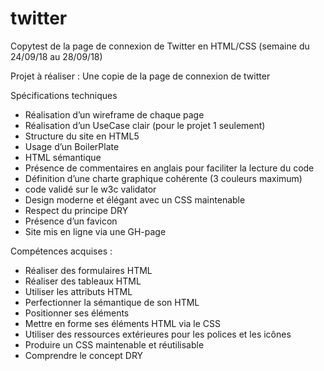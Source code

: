 # twitter
Copytest de la page de connexion de Twitter en HTML/CSS (semaine du 24/09/18 au 28/09/18)

Projet à réaliser : Une copie de la page de connexion de twitter

Spécifications techniques
- Réalisation d’un wireframe de chaque page
- Réalisation d’un UseCase clair (pour le projet 1 seulement)
- Structure du site en HTML5
- Usage d’un BoilerPlate
- HTML sémantique
- Présence de commentaires en anglais pour faciliter la lecture du code
- Définition d’une charte graphique cohérente (3 couleurs maximum)
- code validé sur le w3c validator
- Design moderne et élégant avec un CSS maintenable
- Respect du principe DRY
- Présence d’un favicon
- Site mis en ligne via une GH-page

Compétences acquises :
- Réaliser des formulaires HTML
- Réaliser des tableaux HTML
- Utiliser les attributs HTML
- Perfectionner la sémantique de son HTML
- Positionner ses éléments
- Mettre en forme ses éléments HTML via le CSS
- Utiliser des ressources extérieures pour les polices et les icônes
- Produire un CSS maintenable et réutilisable
- Comprendre le concept DRY
